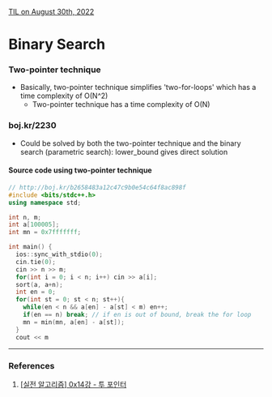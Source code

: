 [TIL on August 30th, 2022](../../TIL/2022/08/08-30-2022.md)
# **Binary Search**

### Two-pointer technique
- Basically, two-pointer technique simplifies 'two-for-loops' which has a time complexity of O(N^2)
  * Two-pointer technique has a time complexity of O(N)

### boj.kr/2230
- Could be solved by both the two-pointer technique and the binary search (parametric search): lower_bound gives direct solution

#### Source code using two-pointer technique
```cpp
// http://boj.kr/b2658483a12c47c9b0e54c64f8ac898f
#include <bits/stdc++.h>
using namespace std;

int n, m;
int a[100005];
int mn = 0x7fffffff;

int main() {
  ios::sync_with_stdio(0);
  cin.tie(0);
  cin >> n >> m;
  for(int i = 0; i < n; i++) cin >> a[i];
  sort(a, a+n);
  int en = 0;
  for(int st = 0; st < n; st++){
    while(en < n && a[en] - a[st] < m) en++;
    if(en == n) break; // if en is out of bound, break the for loop
    mn = min(mn, a[en] - a[st]);
  }
  cout << m
```
___


### References
1. [[실전 알고리즘] 0x14강 - 투 포인터](https://blog.encrypted.gg/1004)